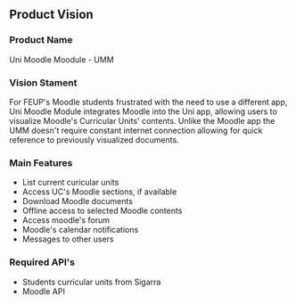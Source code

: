 ## Product Vision

### Product Name

Uni Moodle Moodule - UMM

### Vision Stament

For FEUP's Moodle students frustrated with the need to use a different app, Uni Moodle Module integrates Moodle into the Uni app, allowing users to visualize Moodle's Curricular Units' contents. Unlike the Moodle app the UMM doesn't require constant internet connection allowing for quick reference to previously visualized documents.

### Main Features
 - List current curicular units
 - Access UC's Moodle sections, if available
 - Download Moodle documents
 - Offline access to selected Moodle contents
 - Access moodle's forum
 - Moodle's calendar notifications
 - Messages to other users

### Required API's
- Students curricular units from Sigarra
- Moodle API